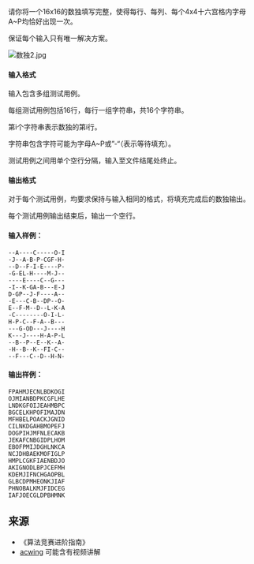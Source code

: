 请你将一个16x16的数独填写完整，使得每行、每列、每个4x4十六宫格内字母A~P均恰好出现一次。

保证每个输入只有唯一解决方案。

![数独2.jpg](/media/article/image/2019/01/16/19_cabce58018-数独2.jpg)

#### 输入格式

输入包含多组测试用例。

每组测试用例包括16行，每行一组字符串，共16个字符串。

第i个字符串表示数独的第i行。

字符串包含字符可能为字母A~P或”-“（表示等待填充）。

测试用例之间用单个空行分隔，输入至文件结尾处终止。

#### 输出格式

对于每个测试用例，均要求保持与输入相同的格式，将填充完成后的数独输出。

每个测试用例输出结束后，输出一个空行。

#### 输入样例：

```
--A----C-----O-I
-J--A-B-P-CGF-H-
--D--F-I-E----P-
-G-EL-H----M-J--
----E----C--G---
-I--K-GA-B---E-J
D-GP--J-F----A--
-E---C-B--DP--O-
E--F-M--D--L-K-A
-C--------O-I-L-
H-P-C--F-A--B---
---G-OD---J----H
K---J----H-A-P-L
--B--P--E--K--A-
-H--B--K--FI-C--
--F---C--D--H-N-
```

#### 输出样例：

```
FPAHMJECNLBDKOGI
OJMIANBDPKCGFLHE
LNDKGFOIJEAHMBPC
BGCELKHPOFIMAJDN
MFHBELPOACKJGNID
CILNKDGAHBMOPEFJ
DOGPIHJMFNLECAKB
JEKAFCNBGIDPLHOM
EBOFPMIJDGHLNKCA
NCJDHBAEKMOFIGLP
HMPLCGKFIAENBDJO
AKIGNODLBPJCEFMH
KDEMJIFNCHGAOPBL
GLBCDPMHEONKJIAF
PHNOBALKMJFIDCEG
IAFJOECGLDPBHMNK

```

## 来源 
- 《算法竞赛进阶指南》
- [acwing](https://www.acwing.com/problem/content/171/) 可能含有视频讲解